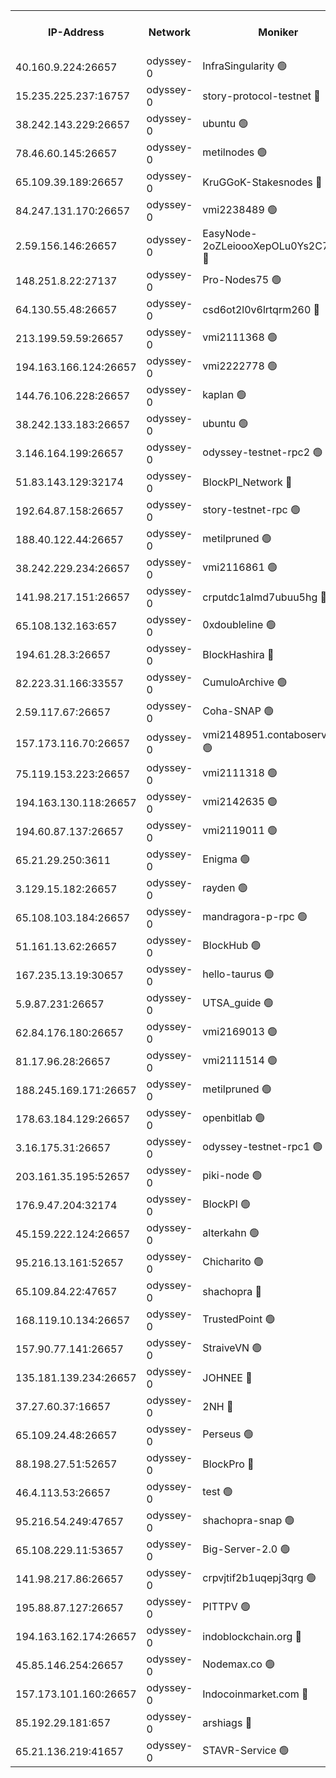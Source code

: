 


<table><tr><th>IP-Address</th><th>Network</th><th>Moniker</th><th>Latest Block Height</th><th>Earliest Block Height</th><th>Catching Up</th><th>Tx Index</th><th>Voting Power</th><th>Version</th><th>Scan Time</th></tr><tr><td>40.160.9.224:26657</td><td>odyssey-0</td><td>InfraSingularity 🟢</td><td>1119747</td><td>1</td><td>False</td><td>off</td><td>0</td><td>0.38.9</td><td>2024-12-08T09:11:45.121611727UTC</td></tr><tr><td>15.235.225.237:16757</td><td>odyssey-0</td><td>story-protocol-testnet 🔴</td><td>1119749</td><td>1</td><td>False</td><td>off</td><td>141024000</td><td>0.38.9</td><td>2024-12-08T09:11:53.597453432UTC</td></tr><tr><td>38.242.143.229:26657</td><td>odyssey-0</td><td>ubuntu 🟢</td><td>871676</td><td>1</td><td>False</td><td>off</td><td>0</td><td>0.38.9</td><td>2024-12-08T09:12:01.343861993UTC</td></tr><tr><td>78.46.60.145:26657</td><td>odyssey-0</td><td>metilnodes 🟢</td><td>1119751</td><td>1</td><td>False</td><td>off</td><td>0</td><td>0.38.9</td><td>2024-12-08T09:12:01.644195947UTC</td></tr><tr><td>65.109.39.189:26657</td><td>odyssey-0</td><td>KruGGoK-Stakesnodes 🔴</td><td>1119753</td><td>1</td><td>False</td><td>on</td><td>124884000</td><td>0.38.9</td><td>2024-12-08T09:12:07.384610247UTC</td></tr><tr><td>84.247.131.170:26657</td><td>odyssey-0</td><td>vmi2238489 🟢</td><td>1008004</td><td>1</td><td>False</td><td>off</td><td>0</td><td>0.38.9</td><td>2024-12-08T09:12:08.254056631UTC</td></tr><tr><td>2.59.156.146:26657</td><td>odyssey-0</td><td>EasyNode-2oZLeioooXepOLu0Ys2C7st0ry 🔴</td><td>1119753</td><td>1</td><td>False</td><td>off</td><td>141024000</td><td>0.38.9</td><td>2024-12-08T09:12:09.866217331UTC</td></tr><tr><td>148.251.8.22:27137</td><td>odyssey-0</td><td>Pro-Nodes75 🟢</td><td>1119753</td><td>1</td><td>False</td><td>on</td><td>0</td><td>0.38.9</td><td>2024-12-08T09:12:10.230193385UTC</td></tr><tr><td>64.130.55.48:26657</td><td>odyssey-0</td><td>csd6ot2l0v6lrtqrm260 🔴</td><td>1119754</td><td>1</td><td>False</td><td>off</td><td>507024000</td><td>0.38.9</td><td>2024-12-08T09:12:11.047218140UTC</td></tr><tr><td>213.199.59.59:26657</td><td>odyssey-0</td><td>vmi2111368 🟢</td><td>833654</td><td>1</td><td>False</td><td>off</td><td>0</td><td>0.38.9</td><td>2024-12-08T09:12:16.097372436UTC</td></tr><tr><td>194.163.166.124:26657</td><td>odyssey-0</td><td>vmi2222778 🟢</td><td>955147</td><td>1</td><td>False</td><td>off</td><td>0</td><td>0.38.9</td><td>2024-12-08T09:12:16.593768699UTC</td></tr><tr><td>144.76.106.228:26657</td><td>odyssey-0</td><td>kaplan 🟢</td><td>1119756</td><td>1</td><td>False</td><td>off</td><td>0</td><td>0.38.9</td><td>2024-12-08T09:12:21.837377372UTC</td></tr><tr><td>38.242.133.183:26657</td><td>odyssey-0</td><td>ubuntu 🟢</td><td>872131</td><td>1</td><td>False</td><td>off</td><td>0</td><td>0.38.9</td><td>2024-12-08T09:12:22.688496015UTC</td></tr><tr><td>3.146.164.199:26657</td><td>odyssey-0</td><td>odyssey-testnet-rpc2 🟢</td><td>1119757</td><td>1</td><td>False</td><td>off</td><td>0</td><td>0.38.9</td><td>2024-12-08T09:12:23.484364474UTC</td></tr><tr><td>51.83.143.129:32174</td><td>odyssey-0</td><td>BlockPI_Network 🔴</td><td>1119758</td><td>1</td><td>False</td><td>off</td><td>141100000</td><td>0.38.9</td><td>2024-12-08T09:12:27.907596425UTC</td></tr><tr><td>192.64.87.158:26657</td><td>odyssey-0</td><td>story-testnet-rpc 🟢</td><td>1092578</td><td>1</td><td>False</td><td>off</td><td>0</td><td>0.38.9</td><td>2024-12-08T09:12:28.652437107UTC</td></tr><tr><td>188.40.122.44:26657</td><td>odyssey-0</td><td>metilpruned 🟢</td><td>1119758</td><td>1</td><td>False</td><td>off</td><td>0</td><td>0.38.9</td><td>2024-12-08T09:12:29.833052039UTC</td></tr><tr><td>38.242.229.234:26657</td><td>odyssey-0</td><td>vmi2116861 🟢</td><td>953008</td><td>1</td><td>False</td><td>off</td><td>0</td><td>0.38.9</td><td>2024-12-08T09:12:35.759312707UTC</td></tr><tr><td>141.98.217.151:26657</td><td>odyssey-0</td><td>crputdc1almd7ubuu5hg 🔴</td><td>1119761</td><td>1</td><td>False</td><td>off</td><td>507025000</td><td>0.38.9</td><td>2024-12-08T09:12:38.330476349UTC</td></tr><tr><td>65.108.132.163:657</td><td>odyssey-0</td><td>0xdoubleline 🟢</td><td>1119761</td><td>1</td><td>False</td><td>off</td><td>0</td><td>0.38.9</td><td>2024-12-08T09:12:41.713842140UTC</td></tr><tr><td>194.61.28.3:26657</td><td>odyssey-0</td><td>BlockHashira 🔴</td><td>1119761</td><td>1</td><td>False</td><td>off</td><td>141090000</td><td>0.38.9</td><td>2024-12-08T09:12:42.148239722UTC</td></tr><tr><td>82.223.31.166:33557</td><td>odyssey-0</td><td>CumuloArchive 🟢</td><td>1119764</td><td>1</td><td>False</td><td>on</td><td>0</td><td>0.38.9</td><td>2024-12-08T09:12:52.365498143UTC</td></tr><tr><td>2.59.117.67:26657</td><td>odyssey-0</td><td>Coha-SNAP 🟢</td><td>1119765</td><td>1</td><td>False</td><td>off</td><td>0</td><td>0.38.9</td><td>2024-12-08T09:12:56.739921337UTC</td></tr><tr><td>157.173.116.70:26657</td><td>odyssey-0</td><td>vmi2148951.contaboserver.net 🟢</td><td>1119768</td><td>1</td><td>False</td><td>off</td><td>0</td><td>0.38.9</td><td>2024-12-08T09:13:05.782589444UTC</td></tr><tr><td>75.119.153.223:26657</td><td>odyssey-0</td><td>vmi2111318 🟢</td><td>871755</td><td>1</td><td>False</td><td>off</td><td>0</td><td>0.38.9</td><td>2024-12-08T09:13:06.616321968UTC</td></tr><tr><td>194.163.130.118:26657</td><td>odyssey-0</td><td>vmi2142635 🟢</td><td>871619</td><td>1</td><td>False</td><td>off</td><td>0</td><td>0.38.9</td><td>2024-12-08T09:13:07.106737054UTC</td></tr><tr><td>194.60.87.137:26657</td><td>odyssey-0</td><td>vmi2119011 🟢</td><td>816170</td><td>1</td><td>False</td><td>off</td><td>0</td><td>0.38.9</td><td>2024-12-08T09:13:08.903251474UTC</td></tr><tr><td>65.21.29.250:3611</td><td>odyssey-0</td><td>Enigma 🟢</td><td>1119770</td><td>1</td><td>False</td><td>on</td><td>0</td><td>0.38.9</td><td>2024-12-08T09:13:15.150856528UTC</td></tr><tr><td>3.129.15.182:26657</td><td>odyssey-0</td><td>rayden 🟢</td><td>1119771</td><td>1</td><td>False</td><td>on</td><td>0</td><td>0.38.9</td><td>2024-12-08T09:13:18.452633114UTC</td></tr><tr><td>65.108.103.184:26657</td><td>odyssey-0</td><td>mandragora-p-rpc 🟢</td><td>1119774</td><td>1</td><td>False</td><td>on</td><td>0</td><td>0.38.9</td><td>2024-12-08T09:13:31.236584900UTC</td></tr><tr><td>51.161.13.62:26657</td><td>odyssey-0</td><td>BlockHub 🟢</td><td>1119774</td><td>1</td><td>False</td><td>off</td><td>0</td><td>0.38.9</td><td>2024-12-08T09:13:32.328869775UTC</td></tr><tr><td>167.235.13.19:30657</td><td>odyssey-0</td><td>hello-taurus 🟢</td><td>1119775</td><td>1</td><td>False</td><td>on</td><td>0</td><td>0.38.9</td><td>2024-12-08T09:13:33.706300327UTC</td></tr><tr><td>5.9.87.231:26657</td><td>odyssey-0</td><td>UTSA_guide 🟢</td><td>1119775</td><td>1</td><td>False</td><td>on</td><td>0</td><td>0.38.9</td><td>2024-12-08T09:13:35.611998256UTC</td></tr><tr><td>62.84.176.180:26657</td><td>odyssey-0</td><td>vmi2169013 🟢</td><td>1074623</td><td>1</td><td>False</td><td>off</td><td>0</td><td>0.38.9</td><td>2024-12-08T09:13:41.754724595UTC</td></tr><tr><td>81.17.96.28:26657</td><td>odyssey-0</td><td>vmi2111514 🟢</td><td>892611</td><td>1</td><td>False</td><td>off</td><td>0</td><td>0.38.9</td><td>2024-12-08T09:13:48.471355111UTC</td></tr><tr><td>188.245.169.171:26657</td><td>odyssey-0</td><td>metilpruned 🟢</td><td>1106902</td><td>1</td><td>False</td><td>off</td><td>0</td><td>0.38.9</td><td>2024-12-08T09:13:51.823367648UTC</td></tr><tr><td>178.63.184.129:26657</td><td>odyssey-0</td><td>openbitlab 🟢</td><td>1119779</td><td>1</td><td>False</td><td>on</td><td>0</td><td>0.38.9</td><td>2024-12-08T09:13:52.178199203UTC</td></tr><tr><td>3.16.175.31:26657</td><td>odyssey-0</td><td>odyssey-testnet-rpc1 🟢</td><td>1119780</td><td>1</td><td>False</td><td>off</td><td>0</td><td>0.38.9</td><td>2024-12-08T09:13:56.301744240UTC</td></tr><tr><td>203.161.35.195:52657</td><td>odyssey-0</td><td>piki-node 🟢</td><td>1119750</td><td>109001</td><td>False</td><td>off</td><td>0</td><td>0.38.9</td><td>2024-12-08T09:11:56.411889213UTC</td></tr><tr><td>176.9.47.204:32174</td><td>odyssey-0</td><td>BlockPI 🟢</td><td>1119772</td><td>109001</td><td>False</td><td>off</td><td>0</td><td>0.38.9</td><td>2024-12-08T09:13:22.590099632UTC</td></tr><tr><td>45.159.222.124:26657</td><td>odyssey-0</td><td>alterkahn 🟢</td><td>1119775</td><td>113001</td><td>False</td><td>off</td><td>0</td><td>0.38.9</td><td>2024-12-08T09:13:38.587314930UTC</td></tr><tr><td>95.216.13.161:52657</td><td>odyssey-0</td><td>Chicharito 🟢</td><td>1119749</td><td>121001</td><td>False</td><td>off</td><td>0</td><td>0.38.12</td><td>2024-12-08T09:11:52.615190507UTC</td></tr><tr><td>65.109.84.22:47657</td><td>odyssey-0</td><td>shachopra 🔴</td><td>1119771</td><td>318001</td><td>False</td><td>off</td><td>141050000</td><td>0.38.9</td><td>2024-12-08T09:13:20.132716283UTC</td></tr><tr><td>168.119.10.134:26657</td><td>odyssey-0</td><td>TrustedPoint 🟢</td><td>1119779</td><td>339001</td><td>False</td><td>off</td><td>0</td><td>0.38.9</td><td>2024-12-08T09:13:53.012713027UTC</td></tr><tr><td>157.90.77.141:26657</td><td>odyssey-0</td><td>StraiveVN 🟢</td><td>1119758</td><td>342001</td><td>False</td><td>off</td><td>0</td><td>0.38.9</td><td>2024-12-08T09:12:28.977194217UTC</td></tr><tr><td>135.181.139.234:26657</td><td>odyssey-0</td><td>JOHNEE 🔴</td><td>1119774</td><td>351001</td><td>False</td><td>on</td><td>141025000</td><td>0.38.9</td><td>2024-12-08T09:13:29.399650199UTC</td></tr><tr><td>37.27.60.37:16657</td><td>odyssey-0</td><td>2NH 🔴</td><td>1119769</td><td>395001</td><td>False</td><td>off</td><td>141060000</td><td>0.38.9</td><td>2024-12-08T09:13:09.803112562UTC</td></tr><tr><td>65.109.24.48:26657</td><td>odyssey-0</td><td>Perseus 🟢</td><td>1119771</td><td>431001</td><td>False</td><td>off</td><td>0</td><td>0.38.9</td><td>2024-12-08T09:13:17.664060855UTC</td></tr><tr><td>88.198.27.51:52657</td><td>odyssey-0</td><td>BlockPro 🔴</td><td>1119749</td><td>507001</td><td>False</td><td>off</td><td>141024000</td><td>0.38.9</td><td>2024-12-08T09:11:54.873158579UTC</td></tr><tr><td>46.4.113.53:26657</td><td>odyssey-0</td><td>test 🟢</td><td>1119775</td><td>527001</td><td>False</td><td>off</td><td>0</td><td>0.38.9</td><td>2024-12-08T09:13:36.770377574UTC</td></tr><tr><td>95.216.54.249:47657</td><td>odyssey-0</td><td>shachopra-snap 🟢</td><td>1119772</td><td>531001</td><td>False</td><td>off</td><td>0</td><td>0.38.9</td><td>2024-12-08T09:13:21.305272310UTC</td></tr><tr><td>65.108.229.11:53657</td><td>odyssey-0</td><td>Big-Server-2.0 🟢</td><td>1119753</td><td>749001</td><td>False</td><td>off</td><td>0</td><td>0.38.9</td><td>2024-12-08T09:12:08.704439123UTC</td></tr><tr><td>141.98.217.86:26657</td><td>odyssey-0</td><td>crpvjtif2b1uqepj3qrg 🟢</td><td>858000</td><td>845001</td><td>False</td><td>on</td><td>0</td><td>0.38.9</td><td>2024-12-08T09:13:12.678028275UTC</td></tr><tr><td>195.88.87.127:26657</td><td>odyssey-0</td><td>PITTPV 🟢</td><td>1119752</td><td>862001</td><td>False</td><td>off</td><td>0</td><td>0.38.9</td><td>2024-12-08T09:12:05.861999520UTC</td></tr><tr><td>194.163.162.174:26657</td><td>odyssey-0</td><td>indoblockchain.org 🔴</td><td>1119748</td><td>1023001</td><td>False</td><td>off</td><td>142085577</td><td>0.38.9</td><td>2024-12-08T09:11:47.616945694UTC</td></tr><tr><td>45.85.146.254:26657</td><td>odyssey-0</td><td>Nodemax.co 🟢</td><td>1119749</td><td>1023001</td><td>False</td><td>off</td><td>0</td><td>0.38.9</td><td>2024-12-08T09:11:54.000597113UTC</td></tr><tr><td>157.173.101.160:26657</td><td>odyssey-0</td><td>Indocoinmarket.com 🔴</td><td>1119776</td><td>1023001</td><td>False</td><td>off</td><td>142085577</td><td>0.38.9</td><td>2024-12-08T09:13:40.366702857UTC</td></tr><tr><td>85.192.29.181:657</td><td>odyssey-0</td><td>arshiags 🔴</td><td>1111075</td><td>1063001</td><td>False</td><td>off</td><td>141099000</td><td>0.38.9</td><td>2024-12-08T09:13:38.957729619UTC</td></tr><tr><td>65.21.136.219:41657</td><td>odyssey-0</td><td>STAVR-Service 🟢</td><td>1119756</td><td>1094001</td><td>False</td><td>on</td><td>0</td><td>0.38.9</td><td>2024-12-08T09:12:22.246290069UTC</td></tr></table>